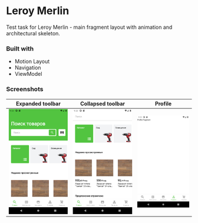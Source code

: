 # Leroy Merlin
Test task for Leroy Merlin - main fragment layout with animation and architectural skeleton.

### Built with ###
- Motion Layout
- Navigation
- ViewModel

### Screenshots ###
Expanded toolbar | Collapsed toolbar | Profile
---------------- | ----------------- | -------
![](screenshots/expanded_toolbar.png) | ![](screenshots/collapsed_toolbar.png) | ![](screenshots/profile_fragment.png)
